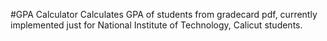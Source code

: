 #GPA Calculator
Calculates GPA of students from gradecard pdf, currently implemented just for National Institute of Technology, Calicut students.
